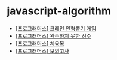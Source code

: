# javascript-algorithm

- [\[프로그래머스\] 크레인 인형뽑기 게임](https://github.com/ksy90101/javascript-algorithm/tree/master/clanePuppeteerGame)
- [\[프로그래머스\] 완주하지 못한 선수](https://github.com/ksy90101/javascript-algorithm/tree/master/NotFinishedPlayer)
- [\[프로그래머스\] 체육복](https://github.com/ksy90101/javascript-algorithm/tree/master/gymsuit)
- [\[프로그래머스\] 모의고사](https://github.com/ksy90101/javascript-algorithm/tree/master/MockExam)
